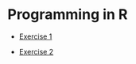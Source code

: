# Programming in R

- [Exercise 1](https://khuongquynhlong.github.io/Biostat/RProgramming/Exercise-1.html)

- [Exercise 2](https://khuongquynhlong.github.io/Biostat/RProgramming/Exercise-2.html)


